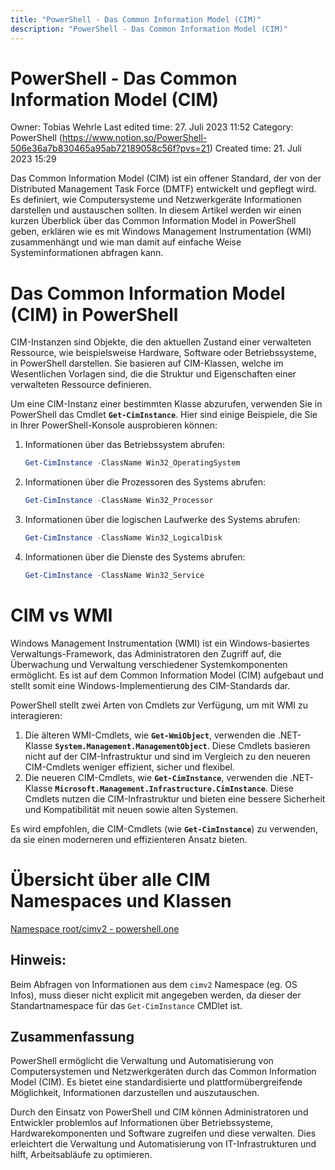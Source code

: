 ```yaml
---
title: "PowerShell - Das Common Information Model (CIM)"
description: "PowerShell - Das Common Information Model (CIM)"
---
```


# PowerShell - Das Common Information Model (CIM)

Owner: Tobias Wehrle
Last edited time: 27. Juli 2023 11:52
Category: PowerShell (https://www.notion.so/PowerShell-506e36a7b830465a95ab72189058c56f?pvs=21)
Created time: 21. Juli 2023 15:29

Das Common Information Model (CIM) ist ein offener Standard, der von der Distributed Management Task Force (DMTF) entwickelt und gepflegt wird. Es definiert, wie Computersysteme und Netzwerkgeräte Informationen darstellen und austauschen sollten. In diesem Artikel werden wir einen kurzen Überblick über das Common Information Model in PowerShell geben, erklären wie es mit Windows Management Instrumentation (WMI) zusammenhängt und wie man damit auf einfache Weise Systeminformationen abfragen kann.

# **Das Common Information Model (CIM) in PowerShell**

CIM-Instanzen sind Objekte, die den aktuellen Zustand einer verwalteten Ressource, wie beispielsweise Hardware, Software oder Betriebssysteme, in PowerShell darstellen. Sie basieren auf CIM-Klassen, welche im Wesentlichen Vorlagen sind, die die Struktur und Eigenschaften einer verwalteten Ressource definieren.

Um eine CIM-Instanz einer bestimmten Klasse abzurufen, verwenden Sie in PowerShell das Cmdlet **`Get-CimInstance`**. Hier sind einige Beispiele, die Sie in Ihrer PowerShell-Konsole ausprobieren können:

1. Informationen über das Betriebssystem abrufen:
    
    ```powershell
    Get-CimInstance -ClassName Win32_OperatingSystem
    ```
    
2. Informationen über die Prozessoren des Systems abrufen:
    
    ```powershell
    Get-CimInstance -ClassName Win32_Processor
    ```
    
3. Informationen über die logischen Laufwerke des Systems abrufen:
    
    ```powershell
    Get-CimInstance -ClassName Win32_LogicalDisk
    ```
    
4. Informationen über die Dienste des Systems abrufen:
    
    ```powershell
    Get-CimInstance -ClassName Win32_Service
    ```
    

# **CIM vs WMI**

Windows Management Instrumentation (WMI) ist ein Windows-basiertes Verwaltungs-Framework, das Administratoren den Zugriff auf, die Überwachung und Verwaltung verschiedener Systemkomponenten ermöglicht. Es ist auf dem Common Information Model (CIM) aufgebaut und stellt somit eine Windows-Implementierung des CIM-Standards dar.

PowerShell stellt zwei Arten von Cmdlets zur Verfügung, um mit WMI zu interagieren:

1. Die älteren WMI-Cmdlets, wie **`Get-WmiObject`**, verwenden die .NET-Klasse **`System.Management.ManagementObject`**. Diese Cmdlets basieren nicht auf der CIM-Infrastruktur und sind im Vergleich zu den neueren CIM-Cmdlets weniger effizient, sicher und flexibel.
2. Die neueren CIM-Cmdlets, wie **`Get-CimInstance`**, verwenden die .NET-Klasse **`Microsoft.Management.Infrastructure.CimInstance`**. Diese Cmdlets nutzen die CIM-Infrastruktur und bieten eine bessere Sicherheit und Kompatibilität mit neuen sowie alten Systemen.

Es wird empfohlen, die CIM-Cmdlets (wie **`Get-CimInstance`**) zu verwenden, da sie einen moderneren und effizienteren Ansatz bieten.

# Übersicht über alle CIM Namespaces und Klassen

[Namespace root/cimv2 - powershell.one](https://powershell.one/wmi/root/cimv2)

## Hinweis:

Beim Abfragen von Informationen aus dem `cimv2` Namespace (eg. OS Infos), muss dieser nicht explicit mit angegeben werden, da dieser der Standartnamespace für das `Get-CimInstance` CMDlet ist.

## **Zusammenfassung**

PowerShell ermöglicht die Verwaltung und Automatisierung von Computersystemen und Netzwerkgeräten durch das Common Information Model (CIM). Es bietet eine standardisierte und plattformübergreifende Möglichkeit, Informationen darzustellen und auszutauschen.

Durch den Einsatz von PowerShell und CIM können Administratoren und Entwickler problemlos auf Informationen über Betriebssysteme, Hardwarekomponenten und Software zugreifen und diese verwalten. Dies erleichtert die Verwaltung und Automatisierung von IT-Infrastrukturen und hilft, Arbeitsabläufe zu optimieren.
